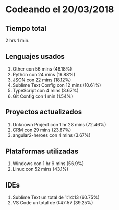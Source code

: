 # Codeando el 20/03/2018

## Tiempo total
2 hrs 1 min.

## Lenguajes usados
1. Other con 56 mins (46.18%)
1. Python con 24 mins (19.88%)
1. JSON con 22 mins (18.12%)
1. Sublime Text Config con 12 mins (10.61%)
1. TypeScript con 4 mins (3.67%)
1. Git Config con 1 min (1.54%)

## Proyectos actualizados
1. Unknown Project con 1 hr 28 mins (72.46%)
1. CRM con 29 mins (23.87%)
1. angular2-heroes con 4 mins (3.67%)

## Plataformas utilizadas
1. Windows con 1 hr 9 mins (56.9%)
1. Linux con 52 mins (43.1%)

## IDEs
1. Sublime Text un total de 1:14:13 (60.75%)
1. VS Code un total de 0:47:57 (39.25%)
